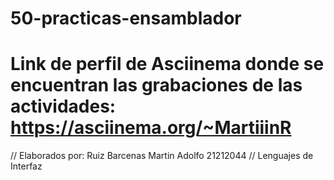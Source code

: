 # 50-practicas-ensamblador
# Link de perfil de Asciinema donde se encuentran las grabaciones de las actividades: https://asciinema.org/~MartiiinR
// Elaborados por: Ruiz Barcenas Martin Adolfo 21212044
// Lenguajes de Interfaz

